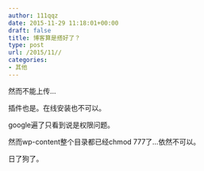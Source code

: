 ```yaml
---
author: 111qqz
date: 2015-11-29 11:18:01+00:00
draft: false
title: 博客算是搭好了？
type: post
url: /2015/11//
categories:
- 其他
---
```


然而不能上传...

插件也是。在线安装也不可以。

google遍了只看到说是权限问题。

然而wp-content整个目录都已经chmod 777了...依然不可以。

日了狗了。
